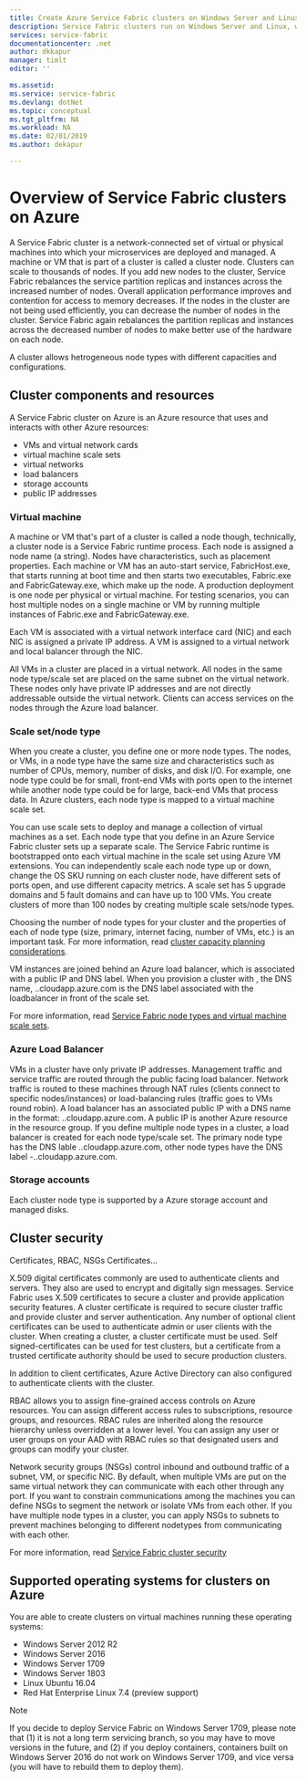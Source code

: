 ```yaml
---
title: Create Azure Service Fabric clusters on Windows Server and Linux | Microsoft Docs
description: Service Fabric clusters run on Windows Server and Linux, which means you'll be able to deploy and host Service Fabric applications anywhere you can run Windows Server or Linux.
services: service-fabric
documentationcenter: .net
author: dkkapur
manager: timlt
editor: ''

ms.assetid: 
ms.service: service-fabric
ms.devlang: dotNet
ms.topic: conceptual
ms.tgt_pltfrm: NA
ms.workload: NA
ms.date: 02/01/2019
ms.author: dekapur

---
```


# Overview of Service Fabric clusters on Azure
A Service Fabric cluster is a network-connected set of virtual or physical machines into which your microservices are deployed and managed. A machine or VM that is part of a cluster is called a cluster node. Clusters can scale to thousands of nodes. If you add new nodes to the cluster, Service Fabric rebalances the service partition replicas and instances across the increased number of nodes. Overall application performance improves and contention for access to memory decreases. If the nodes in the cluster are not being used efficiently, you can decrease the number of nodes in the cluster. Service Fabric again rebalances the partition replicas and instances across the decreased number of nodes to make better use of the hardware on each node.



A cluster allows hetrogeneous node types with different capacities and configurations. 

## Cluster components and resources
A Service Fabric cluster on Azure is an Azure resource that uses and interacts with other Azure resources:
* VMs and virtual network cards
* virtual machine scale sets
* virtual networks
* load balancers
* storage accounts
* public IP addresses

### Virtual machine
A machine or VM that's part of a cluster is called a node though, technically, a cluster node is a Service Fabric runtime process. Each node is assigned a node name (a string). Nodes have characteristics, such as placement properties. Each machine or VM has an auto-start service, FabricHost.exe, that starts running at boot time and then starts two executables, Fabric.exe and FabricGateway.exe, which make up the node. A production deployment is one node per physical or virtual machine. For testing scenarios, you can host multiple nodes on a single machine or VM by running multiple instances of Fabric.exe and FabricGateway.exe.

Each VM is associated with a virtual network interface card (NIC) and each NIC is assigned a private IP address.  A VM is assigned to a virtual network and local balancer through the NIC.

All VMs in a cluster are placed in a virtual network.  All nodes in the same node type/scale set are placed on the same subnet on the virtual network.  These nodes only have private IP addresses and are not directly addressable outside the virtual network.  Clients can access services on the nodes through the Azure load balancer.

### Scale set/node type
When you create a cluster, you define one or more node types.  The nodes, or VMs, in a node type have the same size and characteristics such as number of CPUs, memory, number of disks, and disk I/O.  For example, one node type could be for small, front-end VMs with ports open to the internet while another node type could be for large, back-end VMs that process data. In Azure clusters, each node type is mapped to a virtual machine scale set.

You can use scale sets to deploy and manage a collection of virtual machines as a set. Each node type that you define in an Azure Service Fabric cluster sets up a separate scale. The Service Fabric runtime is bootstrapped onto each virtual machine in the scale set using Azure VM extensions. You can independently scale each node type up or down, change the OS SKU running on each cluster node, have different sets of ports open, and use different capacity metrics. A scale set has 5 upgrade domains and 5 fault domains and can have up to 100 VMs.  You create clusters of more than 100 nodes by creating multiple scale sets/node types.

Choosing the number of node types for your cluster and the properties of each of node type (size, primary, internet facing, number of VMs, etc.) is an important task.  For more information, read [cluster capacity planning considerations](service-fabric-cluster-capacity.md).

VM instances are joined behind an Azure load balancer, which is associated with a public IP and DNS label.  When you provision a cluster with <clustername>, the DNS name, <clustername>.<location>.cloudapp.azure.com is the DNS label associated with the loadbalancer in front of the scale set.

For more information, read [Service Fabric node types and virtual machine scale sets](service-fabric-cluster-nodetypes.md).

### Azure Load Balancer
VMs in a cluster have only private IP addresses.  Management traffic and service traffic are routed through the public facing load balancer.  Network traffic is routed to these machines through NAT rules (clients connect to specific nodes/instances) or load-balancing rules (traffic goes to VMs round robin).  A load balancer has an associated public IP with a DNS name in the format: <clustername>.<location>.cloudapp.azure.com.  A public IP is another Azure resource in the resource group.  If you define multiple node types in a cluster, a load balancer is created for each node type/scale set.  The primary node type has the DNS lable <clustername>.<location>.cloudapp.azure.com, other node types have the DNS label <clustername>-<nodetype>.<location>.cloudapp.azure.com.

### Storage accounts
Each cluster node type is supported by a Azure storage account and managed disks.

## Cluster security
Certificates, RBAC, NSGs
Certificates...

X.509 digital certificates commonly are used to authenticate clients and servers. They also are used to encrypt and digitally sign messages. Service Fabric uses X.509 certificates to secure a cluster and provide application security features.  A cluster certificate is required to secure cluster traffic and provide cluster and server authentication.  Any number of optional client certificates can be used to authenticate admin or user clients with the cluster.  When creating a cluster, a cluster certificate must be used.  Self signed-certificates can be used for test clusters, but a certificate from a trusted certificate authority should be used to secure production clusters.

In addition to client certificates, Azure Active Directory can also configured to authenticate clients with the cluster.

RBAC allows you to assign fine-grained access controls on Azure resources.  You can assign different access rules to subscriptions, resource groups, and resources.  RBAC rules are inherited along the resource hierarchy unless overridden at a lower level.  You can assign any user or user groups on your AAD with RBAC rules so that designated users and groups can modify your cluster.

Network security groups (NSGs) control inbound and outbound traffic of a subnet, VM, or specific NIC.  By default, when multiple VMs are put on the same virtual network they can communicate with each other through any port.  If you want to constrain communications among the machines you can define NSGs to segment the network or isolate VMs from each other.  If you have multiple node types in a cluster, you can apply NSGs to subnets to prevent machines belonging to different nodetypes from communicating with each other.  

For more information, read [Service Fabric cluster security](service-fabric-cluster-security.md)

## Supported operating systems for clusters on Azure
You are able to create clusters on virtual machines running these operating systems:

* Windows Server 2012 R2
* Windows Server 2016 
* Windows Server 1709
* Windows Server 1803
* Linux Ubuntu 16.04
* Red Hat Enterprise Linux 7.4 (preview support)

> [!NOTE]
> If you decide to deploy Service Fabric on Windows Server 1709, please note that (1) it is not a long term servicing branch, so you may have to move versions in the future, and (2) if you deploy containers, containers built on Windows Server 2016 do not work on Windows Server 1709, and vice versa (you will have to rebuild them to deploy them).
>


